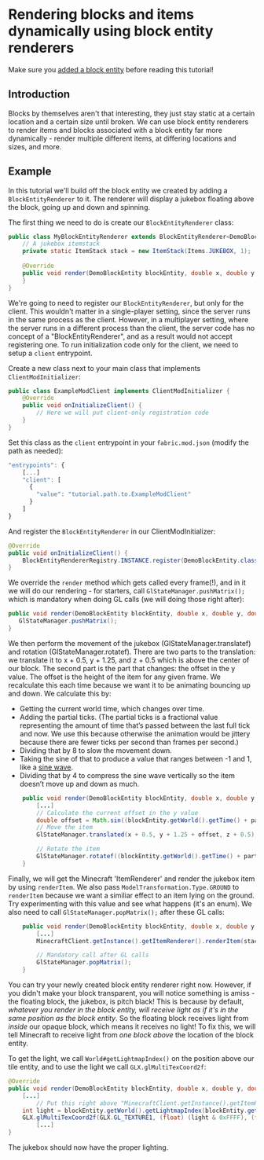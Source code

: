 # Rendering blocks and items dynamically using block entity renderers

Make sure you [added a block entity](../Modding-Tutorials/Blocks-and-Block-Entities/blockentity.md) before
reading this tutorial\!

## Introduction

Blocks by themselves aren't that interesting, they just stay static at a
certain location and a certain size until broken. We can use block
entity renderers to render items and blocks associated with a block
entity far more dynamically - render multiple different items, at
differing locations and sizes, and more.

## Example

In this tutorial we'll build off the block entity we created by adding a
`BlockEntityRenderer` to it. The renderer will display a jukebox
floating above the block, going up and down and spinning.

The first thing we need to do is create our `BlockEntityRenderer` class:

```java
public class MyBlockEntityRenderer extends BlockEntityRenderer<DemoBlockEntity> {
    // A jukebox itemstack
    private static ItemStack stack = new ItemStack(Items.JUKEBOX, 1);
    
    @Override
    public void render(DemoBlockEntity blockEntity, double x, double y, double z, float partialTicks, int destroyStage) {
    }
}
```

We're going to need to register our `BlockEntityRenderer`, but only for
the client. This wouldn't matter in a single-player setting, since the
server runs in the same process as the client. However, in a multiplayer
setting, where the server runs in a different process than the client,
the server code has no concept of a "BlockEntityRenderer", and as a
result would not accept registering one. To run initialization code only
for the client, we need to setup a `client` entrypoint.

Create a new class next to your main class that implements
`ClientModInitializer`:

```java
public class ExampleModClient implements ClientModInitializer {
    @Override
    public void onInitializeClient() {
        // Here we will put client-only registration code
    }
}
```

Set this class as the `client` entrypoint in your `fabric.mod.json`
(modify the path as needed):

```javascript
"entrypoints": {
    [...]
    "client": [
      {
        "value": "tutorial.path.to.ExampleModClient"
      }
    ]
}    
```

And register the `BlockEntityRenderer` in our ClientModInitializer:

```java
@Override
public void onInitializeClient() {
    BlockEntityRendererRegistry.INSTANCE.register(DemoBlockEntity.class, new MyBlockEntityRenderer());
}
```

We override the `render` method which gets called every frame(\!), and
in it we will do our rendering - for starters, call
`GlStateManager.pushMatrix();` which is mandatory when doing GL calls
(we will doing those right after):

```java
public void render(DemoBlockEntity blockEntity, double x, double y, double z, float partialTicks, int destroyStage) {
   GlStateManager.pushMatrix();
}
```

We then perform the movement of the jukebox (GlStateManager.translatef)
and rotation (GlStateManager.rotatef). There are two parts to the
translation: we translate it to x + 0.5, y + 1.25, and z + 0.5 which is
above the center of our block. The second part is the part that changes:
the offset in the y value. The offset is the height of the item for any
given frame. We recalculate this each time because we want it to be
animating bouncing up and down. We calculate this by:

- Getting the current world time, which changes over time.
- Adding the partial ticks. (The partial ticks is a fractional value
  representing the amount of time that’s passed between the last full
  tick and now. We use this because otherwise the animation would be
  jittery because there are fewer ticks per second than frames per
  second.)
- Dividing that by 8 to slow the movement down.
- Taking the sine of that to produce a value that ranges between -1
  and 1, like a [sine wave](https://www.electronicshub.org/wp-content/uploads/2015/07/11.jpg).
- Dividing that by 4 to compress the sine wave vertically so the item
  doesn’t move up and down as much.

<!-- end list --->

```java
    public void render(DemoBlockEntity blockEntity, double x, double y, double z, float partialTicks, int destroyStage) {
        [...]
        // Calculate the current offset in the y value
        double offset = Math.sin((blockEntity.getWorld().getTime() + partialTicks) / 8.0) / 4.0;
        // Move the item
        GlStateManager.translated(x + 0.5, y + 1.25 + offset, z + 0.5);

        // Rotate the item
        GlStateManager.rotatef((blockEntity.getWorld().getTime() + partialTicks) * 4, 0, 1, 0);
    }
```

Finally, we will get the Minecraft 'ItemRenderer' and render the jukebox
item by using `renderItem`. We also pass
`ModelTransformation.Type.GROUND` to `renderItem` because we want a
similiar effect to an item lying on the ground. Try experimenting with
this value and see what happens (it's an enum). We also need to call
`GlStateManager.popMatrix();` after these GL calls:

```java
    public void render(DemoBlockEntity blockEntity, double x, double y, double z, float partialTicks, int destroyStage) {
        [...]
        MinecraftClient.getInstance().getItemRenderer().renderItem(stack, ModelTransformation.Type.GROUND);

        // Mandatory call after GL calls
        GlStateManager.popMatrix();
    }
```

You can try your newly created block entity renderer right now. However,
if you didn't make your block transparent, you will notice something is
amiss - the floating block, the jukebox, is pitch black\! This is
because by default, *whatever you render in the block entity, will
receive light as if it's in the same position as the block entity*. So
the floating block receives light from *inside* our opaque block, which
means it receives no light\! To fix this, we will tell Minecraft to
receive light from *one block above* the location of the block entity.

To get the light, we call `World#getLightmapIndex()` on the position
above our tile entity, and to use the light we call
`GLX.glMultiTexCoord2f`:

```java
@Override
public void render(DemoBlockEntity blockEntity, double x, double y, double z, float partialTicks, int destroyStage) {
    [...]
        // Put this right above "MinecraftClient.getInstance().getItemRenderer().renderItem(stack, ModelTransformation.Type.GROUND);"
    int light = blockEntity.getWorld().getLightmapIndex(blockEntity.getPos().up(), 0);
    GLX.glMultiTexCoord2f(GLX.GL_TEXTURE1, (float) (light & 0xFFFF), (float) ((light >> 16) & 0xFFFF));
        [...]
}
```

The jukebox should now have the proper lighting.
